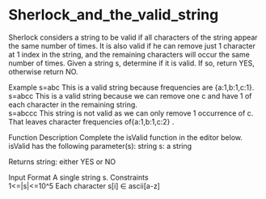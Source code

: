 # Sherlock_and_the_valid_string
Sherlock considers a string to be valid if all characters of the string appear the same number of times. It is also valid if he can remove just 1 character at 1 index in the string, and the remaining characters will occur the same number of times. Given a string s, determine if it is valid. If so, return YES, otherwise return NO. 

Example 
s=abc
This is a valid string because frequencies are {a:1,b:1,c:1}.
s=abcc
This is a valid string because we can remove one c and have 1 of each character in the remaining string.   
s=abccc
This string is not valid as we can only remove 1 occurrence of c. That leaves character frequencies of{a:1,b:1,c:2} .

Function Description
Complete the isValid function in the editor below. 
isValid has the following parameter(s): 
string s: a string

Returns  string: either YES or NO

Input Format  A single string s.
Constraints  
1<=|s|<=10^5
Each character s[i] ∈ ascii[a-z]
